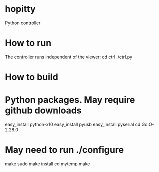hopitty
=======

Python controller

How to run
==========
The controller runs independent of the viewer:
cd ctrl
./ctrl.py

How to build
============

# Python packages. May require github downloads
easy_install python-x10
easy_install pyusb
easy_install pyserial
cd GoIO-2.28.0
# May need to run ./configure
make
sudo make install
cd mytemp
make

